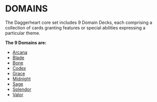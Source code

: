 # DOMAINS

The Daggerheart core set includes 9 Domain Decks, each comprising a collection of cards granting features or special abilities expressing a particular theme.

**The 9 Domains are:**

- [Arcana](../domains/Arcana.md)
- [Blade](../domains/Blade.md)
- [Bone](../domains/Bone.md)
- [Codex](../domains/Codex.md)
- [Grace](../domains/Grace.md)
- [Midnight](../domains/Midnight.md)
- [Sage](../domains/Sage.md)
- [Splendor](../domains/Splendor.md)
- [Valor](../domains/Valor.md)
